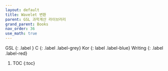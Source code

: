 ```yaml
---
layout: default
title: Wavelet 변환
parent: GSL 과학계산 라이브러리
grand_parent: Books
nav_order: 36
use_math: true
---
```


GSL
{: .label }
C
{: .label .label-grey}
Kor
{: label .label-blue}
Writing
{: .label .label-red}

1. TOC
{:toc}


